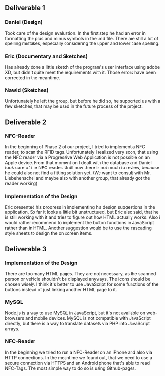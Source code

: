 ## Deliverable 1


### Daniel (Design)

Took care of the design evaluation. In the first step he had an error in
formatting the plus and minus symbols in the .md file.
There are still a lot of spelling mistakes, especially considering the upper
and lower case spelling.

### Eric (Documentary and Sketches)

Has already done a little sketch of the program's user interface using adobe XD,
but didn't quite meet the requirements with it. Those errors have been corrected
in the meantime.

### Nawid (Sketches)

Unfortunately he left the group, but before he did so, he supported us with a
few sketches, that may be used in the future process of the project.

## Deliverable 2

### NFC-Reader

In the beginning of Phase 2 of our project, I tried to implement a NFC reader,
to scan the RFID tags. Unfortunately I realized very soon, that using the NFC
reader via a Progressive Web Application is not possible on an Apple device.
From that moment on I dealt with the database and Daniel took care of the NFC
reader.
Until now there is not much to review, because he could also not find a
fitting solution yet. (We want to consult with Mr. Liebehenschel and maybe also
with another group, that already got the reader working)

### Implementation of the Design

Eric presented his progress in implementing his design suggestions in the
application.
So far it looks a little bit unstructured, but Eric also said, that he is still
working with it and tries to figure out how HTML actually works.
Also i would rather recommend to implement the button functions in JavaScript
rather than in HTML.
Another suggestion would be to use the cascading style sheets to design the
on screen items.

## Deliverable 3

### Implementation of the Design

There are too many HTML pages. They are not necessary, as the scanned person
or vehicle shouldn't be displayed anyways.
The icons should be chosen wisely.
I think it's better to use JavaScript for some functions of the buttons instead
of just linking another HTML page to it.

### MySQL

Node.js is a way to use MySQL in JavaScript, but it's not available on web-browsers
and mobile devices.
MySQL is not compatible with JavaScript directly, but there is a way to translate datasets
via PHP into JavaScript arrays.

### NFC-Reader

In the beginning we tried to run a NFC-Reader on an iPhone and also via HTTP
connections.
In the meantime we found out, that we need to use a secure connection via
HTTPS and an Android phone that's able to read NFC-Tags.
The most simple way to do so is using Github-pages.
